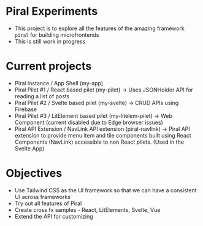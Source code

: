 # Piral Experiments

- This project is to explore all the features of the amazing framework `piral` for building microfrontends
- This is still work in progress

# Current projects

- Piral Instance / App Shell (my-app)
- Piral Pilet #1 / React based pilet (my-pilet) -> Uses JSONHolder API for reading a list of posts
- Piral Pilet #2 / Svelte based pilet (my-svelte) -> CRUD APIs using Firebase
- Piral Pilet #3 / LitElement based pilet (my-litelem-pilet) -> Web Component (current disabled due to Edge browser issues)
- Piral API Extension / NavLink API extension (piral-navlink) -> Piral API extension to provide menu item and tile components built using React Components (NavLink) accessible to non React pilets. (Used in the Svelte App)

# Objectives

- Use Tailwind CSS as the UI framework so that we can have a consistent UI across frameworks
- Try out all features of Piral
- Create cross fx samples - React, LitElements, Svelte, Vue
- Extend the API for customizing
